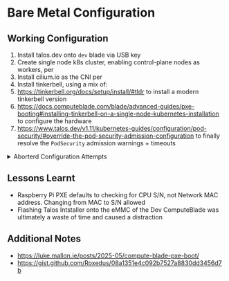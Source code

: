 # Bare Metal Configuration

## Working Configuration

1. Install talos.dev onto `dev` blade via USB key
2. Create single node k8s cluster, enabling control-plane nodes as workers, per
3. Install cilium.io as the CNI per
4. Install tinkerbell, using a mix of:
  1. https://tinkerbell.org/docs/setup/install/#tldr to install a modern tinkerbell version
  1. https://docs.computeblade.com/blade/advanced-guides/pxe-booting#installing-tinkerbell-on-a-single-node-kubernetes-installation to configure the hardware
  1. https://www.talos.dev/v1.11/kubernetes-guides/configuration/pod-security/#override-the-pod-security-admission-configuration to finally resolve the `PodSecurity` admission warnings + timeouts


<details>
<summary>Aborterd Configuration Attempts</summary>

### DHCP

* DHCP configured on Unifi UDM-Pro SE

* dnsmasq additonal config snippet on Unifi UDM-Pro SE:

```dnsmasq.conf
cat /run/dnsmasq.dhcp.conf.d/Lab-dhcp-pxe-options.conf

# Select the Lab vlan
interface=br5

pxe-service=0,Raspberry Pi Boot
dhcp-match=set:arm64,option:client-arch,b
dhcp-boot=tag:arm64,netboot.xyz-arm64.efi,lab.taku.ie,192.168.1.3
dhcp-match=set:amd32,option:client-arch,2
dhcp-match=set:amd32,option:client-arch,6
dhcp-boot=tag:amd32,netboot.xyz.efi,lab.taku.ie,192.168.1.3
dhcp-match=set:amd64,option:client-arch,7
dhcp-match=set:amd64,option:client-arch,8
dhcp-match=set:amd64,option:client-arch,9
dhcp-boot=tag:amd64,netboot.xyz.efi,lab.taku.ie,192.168.1.3
```

### netboot.xyz

* Installed as a Home Assistant add-on, thanks to
  https://github.com/FaserF/hassio-addons/tree/master/netboot-xyz
* Updated to use UEFI bootloader from the latest netboot.xyz release
* Install https://github.com/raspberrypi/firmware and
  https://github.com/pftf/RPi4

### DHCP vis dnsmasq

* Unifi UDM-Pro SE configured as DHCP relay, with dnsmasq installed on `cmdnode`

```shell
podman run -d -it --rm  \
  --name dnsmasq \
  --net=host \
  -e "DNS1=192.168.1.3" -e "DNS2=192.168.6.1" \
  -v /etc/dnsmasq.conf:/etc/dnsmasq.conf \
  --cap-add=NET_ADMIN,NET_RAW \
  ghcr.io/dockur/dnsmasq:2.91
```

### netboot.xyz

Running on `cmdnode` with:

```shell
podman run -d --rm --name=netbootxyz  \
    --net=host -v /mnt/config:/config \
    -v /mnt/assets:/assets \
    --restart unless-stopped \
    ghcr.io/netbootxyz/netbootxyz:latest
```

</details>

## Lessons Learnt

* Raspberry Pi PXE defaults to checking for CPU S/N, not Network MAC address. Changing from MAC to S/N allowed
* Flashing Talos Intstaller onto the eMMC of the Dev ComputeBlade was ultimately a waste of time and caused a distraction

## Additional Notes

* https://luke.mallon.ie/posts/2025-05/compute-blade-pxe-boot/
* https://gist.github.com/Roxedus/08a1351e4c092b7527a8830dd3456d7b
